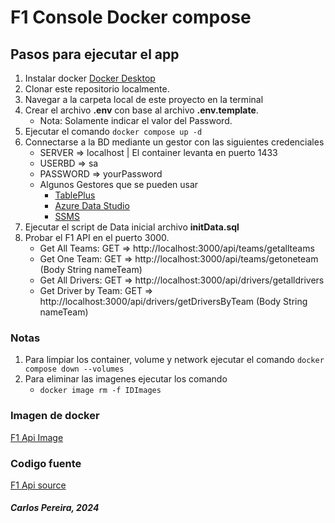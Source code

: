 # F1 Console Docker compose

## Pasos para ejecutar el app

1. Instalar docker [Docker Desktop](https://docs.docker.com/desktop/)
2. Clonar este repositorio localmente.
3. Navegar a la carpeta local de este proyecto en la terminal
4. Crear el archivo **.env** con base al archivo **.env.template**. 
    - Nota: Solamente indicar el valor del Password.
5. Ejecutar el comando ```docker compose up -d```
6. Connectarse a la BD mediante un gestor con las siguientes credenciales
    - SERVER => localhost | El container levanta en puerto 1433
    - USERBD => sa
    - PASSWORD => yourPassword
    - Algunos Gestores que se pueden usar
        - [TablePlus](https://tableplus.com/)
        - [Azure Data Studio](https://azure.microsoft.com/en-us/products/data-studio)
        - [SSMS](https://learn.microsoft.com/en-us/sql/ssms/download-sql-server-management-studio-ssms?view=sql-server-ver16)
7. Ejecutar el script de Data inicial archivo **initData.sql**
8. Probar el F1 API en el puerto 3000.
    - Get All Teams: GET => http://localhost:3000/api/teams/getallteams
    - Get One Team: GET => http://localhost:3000/api/teams/getoneteam (Body String nameTeam)
    - Get All Drivers: GET => http://localhost:3000/api/drivers/getalldrivers
    - Get Driver by Team: GET => http://localhost:3000/api/drivers/getDriversByTeam (Body String nameTeam)

### Notas

1. Para limpiar los container, volume y network ejecutar el comando ```docker compose down --volumes```
2. Para eliminar las imagenes ejecutar los comando
    - ```docker image rm -f IDImages```

### Imagen de docker
[F1 Api Image](https://hub.docker.com/repository/docker/pereira00/formula1api/general)

### Codigo fuente
[F1 Api source](https://github.com/PereiraCC/F1Api)

##### Carlos Pereira, 2024